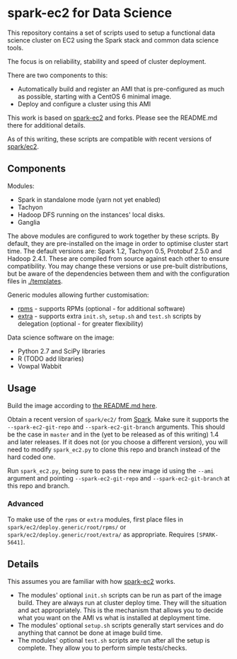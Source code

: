 # spark-ec2 for Data Science

This repository contains a set of scripts used to setup a functional data science cluster on EC2 using the Spark stack and common data science tools.

The focus is on reliability, stability and speed of cluster deployment.

There are two components to this:
* Automatically build and register an AMI that is pre-configured as much as possible, starting with a CentOS 6 minimal image.
* Deploy and configure a cluster using this AMI

This work is based on [spark-ec2](https://github.com/mesos/spark-ec2) and forks. Please see the README.md there for additional details. 

As of this writing, these scripts are compatible with recent versions of [spark/ec2](https://github.com/apache/spark/blob/master/ec2/).

## Components

Modules:

* Spark in standalone mode (yarn not yet enabled)
* Tachyon
* Hadoop DFS running on the instances' local disks.
* Ganglia

The above modules are configured to work together by these scripts. By default, they are pre-installed on the image in order to optimise cluster start time.
The default versions are: Spark 1.2, Tachyon 0.5, Protobuf 2.5.0 and Hadoop 2.4.1. These are compiled from source against each other to ensure compatibility. 
You may change these versions or use pre-built distributions, but be aware of the dependencies between them and with the configuration files in [./templates](./templates).

Generic modules allowing further customisation:

* [rpms](./rpms) - supports RPMs (optional - for additional software)
* [extra](./extra) - supports extra `init.sh`, `setup.sh` and `test.sh` scripts by delegation (optional - for greater flexibility)

Data science software on the image:

* Python 2.7 and SciPy libraries
* R (TODO add libraries)
* Vowpal Wabbit


## Usage

Build the image according to [the README.md here](./packer).

Obtain a recent version of `spark/ec2/` from [Spark](https://github.com/apache/spark). Make sure it supports the 
`--spark-ec2-git-repo` and `--spark-ec2-git-branch` arguments. This should be the case in `master` and in the (yet to be released as of this writing) 1.4 and later releases. 
If it does not (or you choose a different version), you will need to modify `spark_ec2.py` to clone this repo and branch instead of the hard coded one. 
 
Run `spark_ec2.py`, being sure to pass the new image id using the `--ami` argument and pointing `--spark-ec2-git-repo` and `--spark-ec2-git-branch` at this repo and branch.

### Advanced

To make use of the `rpms` or `extra` modules, first place files in `spark/ec2/deploy.generic/root/rpms/` or `spark/ec2/deploy.generic/root/extra/` as appropriate. 
Requires `[SPARK-5641]`.

## Details

This assumes you are familiar with how [spark-ec2](https://github.com/mesos/spark-ec2) works.

* The modules' optional `init.sh` scripts can be run as part of the image build. They are always run at cluster deploy time. They will the situation and act appropriately. This is the mechanism that allows you to decide what you want on the AMI vs what is installed at deployment time. 
* The modules' optional `setup.sh` scripts generally start services and do anything that cannot be done at image build time.  
* The modules' optional `test.sh` scripts are run after all the setup is complete. They allow you to perform simple tests/checks. 
